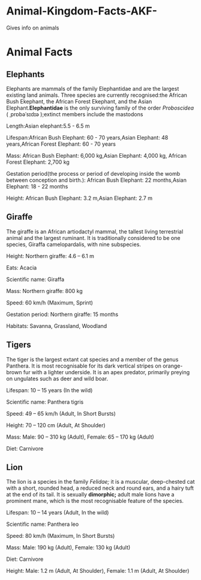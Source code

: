 # Animal-Kingdom-Facts-AKF-
Gives info on animals
<DOCTYPE html>
<meta charset="utf-8">
        
<html>
  <head>
          
  </head> 
  <body>
    <h1>Animal Facts
    </h1>
        <style>
#elephants {

  color: red;
  
}
</style>
    <h2 id="elephants">Elephants </h2>
    <p>Elephants are mammals of the family Elephantidae and are the largest existing land animals.
    Three species are currently recognised:the African Bush Ekephant, the African Forest Ekephant, and the Asian Elephant.<strong>Elephantidae</strong> is the only surviving family of the order <em>Proboscidea</em> ( ˌprɒbəˈsɪdɪə );extinct members include the mastodons</p>
 <p>Length:Asian elephant:5.5 - 6.5 m</p> 
 <p>Lifespan:African Bush Elephant: 60 - 70 years,Asian Elephant: 48 years,African Forest Elephant: 60 - 70 years</p> 
  <p>Mass: African Bush Elephant: 6,000 kg,Asian Elephant: 4,000 kg, African Forest Elephant: 2,700 kg</p>
  <p>Gestation period(the process or period of developing inside the womb between conception and birth.): African Bush Elephant: 22 months,Asian Elephant: 18 - 22 months</p>
  <p>Height: African Bush Elephant: 3.2 m,Asian Elephant: 2.7 m</p>
        <h2 id="giraffes">Giraffe </h2>
        <p>The giraffe is an African artiodactyl mammal, the tallest living terrestrial animal and the largest ruminant. It is traditionally considered to be one species, Giraffa camelopardalis, with nine subspecies.</p>
<p>Height: Northern giraffe: 4.6 – 6.1 m</p><p>Eats: Acacia</p><p>Scientific name: Giraffa</p><p>Mass: Northern giraffe: 800 kg 
</p><p>Speed: 60 km/h (Maximum, Sprint)</p><p>Gestation period: Northern giraffe: 15 months</p><p>Habitats: Savanna, Grassland, Woodland</p>
        <h2 id="tigers">Tigers </h2>
        <p>The tiger is the largest extant cat species and a member of the genus Panthera. It is most recognisable for its dark vertical stripes on orange-brown fur with a lighter underside. It is an apex predator, primarily preying on ungulates such as deer and wild boar.</p>
        <p>Lifespan: 10 – 15 years (In the wild)</p>
        <p>Scientific name: Panthera tigris</p>
        <p>Speed: 49 – 65 km/h (Adult, In Short Bursts)</p>
        <p>Height: 70 – 120 cm (Adult, At Shoulder)</p>
        <p>Mass: Male: 90 – 310 kg (Adult), Female: 65 – 170 kg (Adult)</p>
        <p>Diet: Carnivore</p>
        <h2 id="lions">Lion </h2>
        <p>The lion is a species in the family <em>Felidae;</em> it is a muscular, deep-chested cat with a short, rounded head, a reduced neck and round ears, and a hairy tuft at the end of its tail. It is sexually <strong>dimorphic;</strong> adult male lions have a prominent mane, which is the most recognisable feature of the species.</p>
        <p>Lifespan: 10 – 14 years (Adult, In the wild)</p>
        <p>Scientific name: Panthera leo</p>
        <p>Speed: 80 km/h (Maximum, In Short Bursts)</p>
        <p>Mass: Male: 190 kg (Adult), Female: 130 kg (Adult)</p>
        <p>Diet: Carnivore</p>
        <p>Height: Male: 1.2 m (Adult, At Shoulder), Female: 1.1 m (Adult, At Shoulder)
</p>


  </body>
</html>
